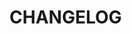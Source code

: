 <!--@include: ../../scripts-blender/addons/lighting_overrider/README.md-->
# CHANGELOG
<!--@include: ../../scripts-blender/addons/lighting_overrider/CHANGELOG.md-->
